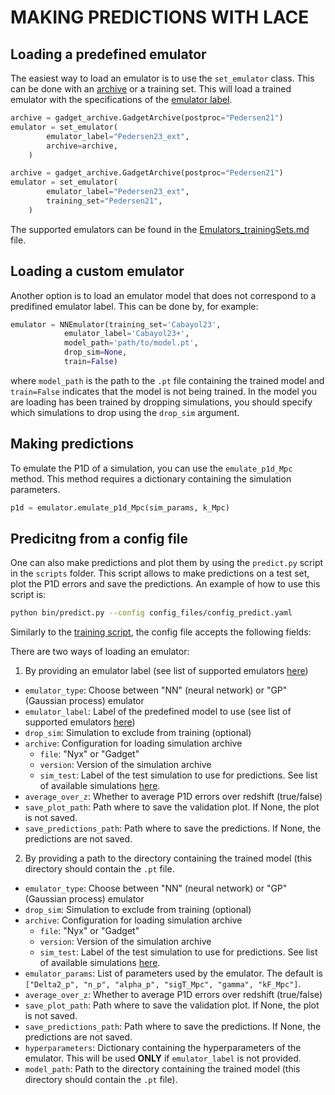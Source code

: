 # MAKING PREDICTIONS WITH LACE

## Loading a predefined emulator 
The easiest way to load an emulator is to use the `set_emulator` class. This can be done with an [archive](archive.md) or a training set. This will load a trained emulator with the specifications of the [emulator label](Emulators_trainingSets.md).

```python
archive = gadget_archive.GadgetArchive(postproc="Pedersen21")
emulator = set_emulator(
        emulator_label="Pedersen23_ext",
        archive=archive,
    )
```

```python
archive = gadget_archive.GadgetArchive(postproc="Pedersen21")
emulator = set_emulator(
        emulator_label="Pedersen23_ext",
        training_set="Pedersen21",
    )
```

The supported emulators can be found in the [Emulators_trainingSets.md](./Emulators_trainingSets.md) file.

## Loading a custom emulator

Another option is to load an emulator model that does not correspond to a predifined emulator label. This can be done by, for example:

```python
emulator = NNEmulator(training_set='Cabayol23', 
            emulator_label='Cabayol23+',
            model_path='path/to/model.pt',
            drop_sim=None,
            train=False)
```
where `model_path` is the path to the `.pt` file containing the trained model and `train=False` indicates that the model is not being trained. In the model you are loading has been trained by dropping simulations, you should specify which simulations to drop using the `drop_sim` argument.

## Making predictions 

To emulate the P1D of a simulation, you can use the `emulate_p1d_Mpc` method. This method requires a dictionary containing the simulation parameters.

```python
p1d = emulator.emulate_p1d_Mpc(sim_params, k_Mpc)
```

## Predicitng from a config file

One can also make predictions and plot them by using the `predict.py` script in the `scripts` folder. This script allows to make predictions on a test set, plot the P1D errors and save the predictions. An example of how to use this script is:

```bash python
python bin/predict.py --config config_files/config_predict.yaml
```
Similarly to the [training script](emulatorTraining.md), the config file accepts the following fields:

There are two ways of loading an emulator:
1. By providing an emulator label (see list of supported emulators [here](./Emulators_trainingSets.md))
- `emulator_type`: Choose between "NN" (neural network) or "GP" (Gaussian process) emulator
- `emulator_label`: Label of the predefined model to use (see list of supported emulators [here](./Emulators_trainingSets.md)) 
- `drop_sim`: Simulation to exclude from training (optional)
- `archive`: Configuration for loading simulation archive
  - `file`: "Nyx" or "Gadget"
  - `version`: Version of the simulation archive
  - `sim_test`: Label of the test simulation to use for predictions. See list of available simulations [here](./Simulations_list.md).
- `average_over_z`: Whether to average P1D errors over redshift (true/false)
- `save_plot_path`: Path where to save the validation plot. If None, the plot is not saved.
- `save_predictions_path`: Path where to save the predictions. If None, the predictions are not saved.


2. By providing a path to the directory containing the trained model (this directory should contain the `.pt` file.
- `emulator_type`: Choose between "NN" (neural network) or "GP" (Gaussian process) emulator
- `drop_sim`: Simulation to exclude from training (optional)
- `archive`: Configuration for loading simulation archive
  - `file`: "Nyx" or "Gadget"
  - `version`: Version of the simulation archive
  - `sim_test`: Label of the test simulation to use for predictions. See list of available simulations [here](./Simulations_list.md).
- `emulator_params`: List of parameters used by the emulator. The default is `["Delta2_p", "n_p", "alpha_p", "sigT_Mpc", "gamma", "kF_Mpc"]`.
- `average_over_z`: Whether to average P1D errors over redshift (true/false)
- `save_plot_path`: Path where to save the validation plot. If None, the plot is not saved.
- `save_predictions_path`: Path where to save the predictions. If None, the predictions are not saved.
- `hyperparameters`: Dictionary containing the hyperparameters of the emulator. This will be used **ONLY** if `emulator_label` is not provided.
- `model_path`: Path to the directory containing the trained model (this directory should contain the `.pt` file).
